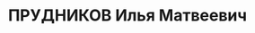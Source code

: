 ---
title: ПРУДНИКОВ Илья Матвеевич
description: "1886 г.р., м.р.: Могилевская губ., Климовичский уезд, Милославичская\
  \ вол., д. Тимошки\n прож.: г. Новосибирск\n арестован 01.05.1937\n Обвинение: 58-6,\
  \ 58-7, 58-8, 58-11\n Приговор: ВК ВС СССР, 29.10.1937 — ВМН с конфискацией имущества\n\
  \ Расстрелян 29.10.1937\n Реабилитация: ВК ВС СССР, 21.12.1957 - за отсутствием\
  \ состава преступления"
---